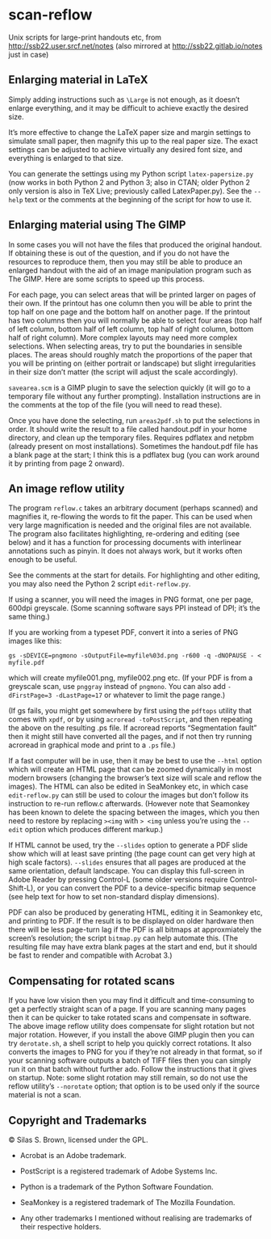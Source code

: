 # scan-reflow
Unix scripts for large-print handouts etc, from http://ssb22.user.srcf.net/notes
(also mirrored at http://ssb22.gitlab.io/notes just in case)

Enlarging material in LaTeX
---------------------------

Simply adding instructions such as `\Large` is not enough, as it doesn’t enlarge everything, and it may be difficult to achieve exactly the desired size.

It’s more effective to change the LaTeX paper size and margin settings to simulate small paper, then magnify this up to the real paper size.  The exact settings can be adjusted to achieve virtually any desired font size, and everything is enlarged to that size.

You can generate the settings using my Python script `latex-papersize.py` (now works in both Python 2 and Python 3; also in CTAN; older Python 2 only version is also in TeX Live; previously called LatexPaper.py).  See the `--help` text or the comments at the beginning of the script for how to use it.

Enlarging material using The GIMP
---------------------------------

In some cases you will not have the files that produced the original handout.  If obtaining these is out of the question, and if you do not have the resources to reproduce them, then you may still be able to produce an enlarged handout with the aid of an image manipulation program such as The GIMP.  Here are some scripts to speed up this process.

For each page, you can select areas that will be printed larger on pages of their own.  If the printout has one column then you will be able to print the top half on one page and the bottom half on another page.  If the printout has two columns then you will normally be able to select four areas (top half of left column, bottom half of left column, top half of right column, bottom half of right column).  More complex layouts may need more complex selections.  When selecting areas, try to put the boundaries in sensible places.  The areas should roughly match the proportions of the paper that you will be printing on (either portrait or landscape) but slight irregularities in their size don’t matter (the script will adjust the scale accordingly).

`savearea.scm` is a GIMP plugin to save the selection quickly (it will go to a temporary file without any further prompting).  Installation instructions are in the comments at the top of the file (you will need to read these).

Once you have done the selecting, run `areas2pdf.sh` to put the selections in order.  It should write the result to a file called handout.pdf in your home directory, and clean up the temporary files.  Requires pdflatex and netpbm (already present on most installations).  Sometimes the handout.pdf file has a blank page at the start; I think this is a pdflatex bug (you can work around it by printing from page 2 onward).

An image reflow utility
-----------------------

The program `reflow.c` takes an arbitrary document (perhaps scanned) and magnifies it, re-flowing the words to fit the paper.  This can be used when very large magnification is needed and the original files are not available.  The program also facilitates highlighting, re-ordering and editing (see below) and it has a function for processing documents with interlinear annotations such as pinyin.  It does not always work, but it works often enough to be useful.

See the comments at the start for details.  For highlighting and other editing, you may also need the Python 2 script `edit-reflow.py`.

If using a scanner, you will need the images in PNG format, one per page, 600dpi greyscale. (Some scanning software says PPI instead of DPI; it’s the same thing.)

If you are working from a typeset PDF, convert it into a series of PNG images like this:

`gs -sDEVICE=pngmono -sOutputFile=myfile%03d.png -r600 -q -dNOPAUSE - < myfile.pdf`

which will create myfile001.png, myfile002.png etc.  (If your PDF is from a greyscale scan, use `pnggray` instead of `pngmono`. You can also add `-dFirstPage=3 -dLastPage=17` or whatever to limit the page range.)

(If gs fails, you might get somewhere by first using the `pdftops` utility that comes with `xpdf`, or by using `acroread -toPostScript`, and then repeating the above on the resulting .ps file.  If acroread reports “Segmentation fault” then it might still have converted all the pages, and if not then try running acroread in graphical mode and print to a `.ps` file.)

If a fast computer will be in use, then it may be best to use the `--html` option which will create an HTML page that can be zoomed dynamically in most modern browsers (changing the browser’s text size will scale and reflow the images).  The HTML can also be edited in SeaMonkey etc, in which case `edit-reflow.py` can still be used to colour the images but don’t follow its instruction to re-run reflow.c afterwards. (However note that Seamonkey has been known to delete the spacing between the images, which you then need to restore by replacing `><img` with `> <img` unless you’re using the `--edit` option which produces different markup.)

If HTML cannot be used, try the `--slides` option to generate a PDF slide show which will at least save printing (the page count can get very high at high scale factors).  `--slides` ensures that all pages are produced at the same orientation, default landscape.  You can display this full-screen in Adobe Reader by pressing Control-L (some older versions require Control-Shift-L), or you can convert the PDF to a device-specific bitmap sequence (see help text for how to set non-standard display dimensions).

PDF can also be produced by generating HTML, editing it in Seamonkey etc, and printing to PDF. If the result is to be displayed on older hardware then there will be less page-turn lag if the PDF is all bitmaps at approxmiately the screen’s resolution; the script `bitmap.py` can help automate this. (The resulting file may have extra blank pages at the start and end, but it should be fast to render and compatible with Acrobat 3.)

Compensating for rotated scans
------------------------------

If you have low vision then you may find it difficult and time-consuming to get a perfectly straight scan of a page.  If you are scanning many pages then it can be quicker to take rotated scans and compensate in software.  The above image reflow utility does compensate for slight rotation but not major rotation.  However, if you install the above GIMP plugin then you can try `derotate.sh`, a shell script to help you quickly correct rotations. It also converts the images to PNG for you if they’re not already in that format, so if your scanning software outputs a batch of TIFF files then you can simply run it on that batch without further ado.  Follow the instructions that it gives on startup.  Note: some slight rotation may still remain, so do not use the reflow utility’s `--norotate` option; that option is to be used only if the source material is not a scan.

Copyright and Trademarks
------------------------

© Silas S. Brown, licensed under the GPL.

* Acrobat is an Adobe trademark.

* PostScript is a registered trademark of Adobe Systems Inc.

* Python is a trademark of the Python Software Foundation.

* SeaMonkey is a registered trademark of The Mozilla Foundation.

* Any other trademarks I mentioned without realising are trademarks of their respective holders.
